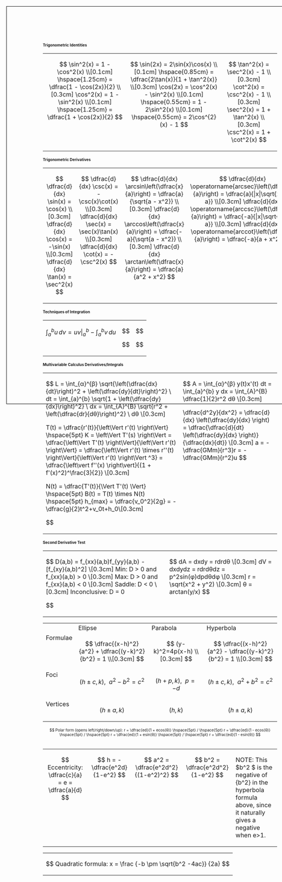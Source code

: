 <!-- Digital version -->
<div style="border: 1px solid black; width: 8.5in; height: 11in; padding: 1in; box-sizing: border-box; position: relative; font-size: 10px;">
<!-- Printable version -->
<!-- <div style="width: 8.5in; height: 11in; padding: 1in; box-sizing: border-box; position: relative; font-size: 10px;"> -->

<h4 style="margin: 0;">Trigonometric Identities</h4>
<!-- The blank rows in each <td> block, and lack of indents inside the table HTML, are so the KaTeX parser doesn't break while parsing formulas inside the $$ signs, as discovered through trial and error. -->
<table style="width: 100%">
<tr>
<td style="vertical-align: top;">

$$ 
\sin^2(x) = 1 - \cos^2(x) \\[0.1cm]
\hspace{1.25cm} = \dfrac{1 - \cos(2x)}{2} \\[0.3cm]
\cos^2(x) = 1 - \sin^2(x) \\[0.1cm]
\hspace{1.25cm} = \dfrac{1 + \cos(2x)}{2} 
$$
</td>
<td style="vertical-align: top;">

$$
\sin(2x) = 2\sin(x)\cos(x) \\[0.1cm]
\hspace{0.85cm} = \dfrac{2\tan(x)}{1 + \tan^2(x)} \\[0.3cm]
\cos(2x) = \cos^2(x) - \sin^2(x) \\[0.1cm]
\hspace{0.55cm} = 1 - 2\sin^2(x) \\[0.1cm]
\hspace{0.55cm} = 2\cos^{2}(x) - 1
$$
</td>
<td style="vertical-align: top;">

$$
\tan^2(x) = \sec^2(x) - 1 \\[0.3cm]
\cot^2(x) = \csc^2(x) - 1 \\[0.3cm]
\sec^2(x) = 1 + \tan^2(x) \\[0.3cm]
\csc^2(x) = 1 + \cot^2(x)
$$
</td>
</tr>
</table>

<h4 style="margin: 0;">Trigonometric Derivatives</h4>
<!-- The blank rows in each <td> block, and lack of indents inside the table HTML, are so the KaTeX parser doesn't break while parsing formulas inside the $$ signs, as discovered through trial and error. -->
<table style="width: 100%; text-align: left;">
<tr>
<td style="vertical-align: top;">

$$
\dfrac{d}{dx} \sin(x) = \cos(x) \\[0.3cm]
\dfrac{d}{dx} \cos(x) = -\sin(x) \\[0.3cm]
\dfrac{d}{dx} \tan(x) = \sec^2(x)
$$
</td>
<td style="vertical-align: top;">

$$
\dfrac{d}{dx} \csc(x) = -\csc(x)\cot(x) \\[0.3cm]
\dfrac{d}{dx} \sec(x) = \sec(x)\tan(x) \\[0.3cm]
\dfrac{d}{dx} \cot(x) = -\csc^2(x) 
$$
</td>
<td style="vertical-align: top;">

$$
\dfrac{d}{dx} \arcsin\left(\dfrac{x}{a}\right) = \dfrac{a}{\sqrt{a - x^2}} \\[0.3cm]
\dfrac{d}{dx} \arccos\left(\dfrac{x}{a}\right) = \dfrac{-a}{\sqrt{a - x^2}} \\[0.3cm]
\dfrac{d}{dx} \arctan\left(\dfrac{x}{a}\right) = \dfrac{a}{a^2 + x^2} 
$$
</td>
<td style="vertical-align: top;">

$$
\dfrac{d}{dx} \operatorname{arcsec}\left(\dfrac{x}{a}\right) = \dfrac{a}{|x|\sqrt{x^2 - a}} \\[0.3cm]
\dfrac{d}{dx} \operatorname{arccsc}\left(\dfrac{x}{a}\right) = \dfrac{-a}{|x|\sqrt{x^2 - a}} \\[0.3cm]
\dfrac{d}{dx} \operatorname{arccot}\left(\dfrac{x}{a}\right) = \dfrac{-a}{a + x^2}
$$
</td>
</tr>
</table>

<h4 style="margin: 0;">Techniques of Integration</h4>
<!-- The blank rows in each <td> block, and lack of indents inside the table HTML, are so the KaTeX parser doesn't break while parsing formulas inside the $$ signs, as discovered through trial and error. -->
<table style="width: 100%; text-align: left;">
<tr>
<td style="vertical-align: top;">

$$
\int_a^b u \, dv = uv \Big|_a^b - \int_a^b v \, du
$$
</td>
<td style="vertical-align: top;">

$$

$$
</td>
<td style="vertical-align: top;">

$$

$$
</td>
</tr>
</table>

<h4 style="margin: 0;">Multivariable Calculus Derivatives/Integrals</h4>
<!-- The blank rows in each <td> block, and lack of indents inside the table HTML, are so the KaTeX parser doesn't break while parsing formulas inside the $$ signs, as discovered through trial and error. -->
<table style="width: 100%; text-align: left;">
<tr>
<td style="vertical-align: top;">

$$
L = \int_{α}^{β} \sqrt{\left(\dfrac{dx}{dt}\right)^2 + \left(\dfrac{dy}{dt}\right)^2} \ dt = \int_{a}^{b} \sqrt{1 + \left(\dfrac{dy}{dx}\right)^2} \ dx = \int_{A}^{B} \sqrt{r^2 + \left(\dfrac{dr}{dθ}\right)^2} \ dθ \\[0.3cm]

T(t) = \dfrac{r'(t)}{\left\Vert r'(t) \right\Vert} \hspace{5pt} K = \left\Vert T'(s) \right\Vert = \dfrac{\left\Vert T'(t) \right\Vert}{\left\Vert r'(t) \right\Vert} = \dfrac{\left\Vert r'(t) \times r''(t) \right\Vert}{\left\Vert r'(t) \right\Vert ^3} = \dfrac{\left\vert f''(x) \right\vert}{(1 + f'(x)^2)^\frac{3}{2}} \\[0.3cm]

N(t) = \dfrac{T'(t)}{\Vert T'(t) \Vert} \hspace{5pt} B(t) = T(t) \times N(t) \hspace{5pt} h_{max} = \dfrac{v_0^2}{2g} = -\dfrac{g}{2}t^2+v_0t+h_0\\[0.3cm]

$$
</td>
<td style="vertical-align: top;">

$$
A = \int_{α}^{β} y(t)x'(t) dt = \int_{a}^{b} y dx = \int_{A}^{B} \dfrac{1}{2}r^2 dθ \\[0.3cm]

\dfrac{d^2y}{dx^2} = \dfrac{d}{dx} \left(\dfrac{dy}{dx} \right) = \dfrac{\dfrac{d}{dt} \left(\dfrac{dy}{dx} \right)}{\dfrac{dx}{dt}} \\[0.3cm]
a = -\dfrac{GMm}{r^3}r = -\dfrac{GMm}{r^2}u
$$
</td>
</tr>
</table>

<h4 style="margin: 0;">Second Derivative Test</h4>
<table style="width: 100%; text-align: left;">
<tr style="text-align: left;">
<td style="vertical-align: top;">

$$
D(a,b) = f_{xx}(a,b)f_{yy}(a,b) - [f_{xy}(a,b)^2] \\[0.3cm]
Min:	D > 0 and f_{xx}(a,b) > 0 \\[0.3cm]
Max:	D > 0 and f_{xx}(a,b) < 0 \\[0.3cm]
Saddle: D < 0 \\[0.3cm]
Inconclusive: D = 0

$$
</td>
<td style="vertical-align: top;">

$$
dA = dxdy = rdrdθ \\[0.3cm]
dV = dxdydz = rdrdθdz = p^2sin(φ)dpdθdφ \\[0.3cm]
r = \sqrt{x^2 + y^2) \\[0.3cm]
θ = arctan(y/x)
$$
</td>
</tr>
</table>

<table style="width: 100%; text-align: left;">
<tr>
<td style="vertical-align: top;">

</td>
<td style="vertical-align: top;">
Ellipse
</td>
<td style="vertical-align: top;">
Parabola
</td>
<td style="vertical-align: top;">
Hyperbola
</td>
</tr>
<tr>
<td style="vertical-align: top;">
Formulae
</td>
<td style="vertical-align: top;">

$$ 
\dfrac{(x-h)^2}{a^2} + \dfrac{(y-k)^2}{b^2} = 1 \\[0.3cm]
$$
</td>
<td style="vertical-align: top;">

$$
(y-k)^2=4p(x-h) \\[0.3cm]
$$
</td>
<td style="vertical-align: top;">

$$
\dfrac{(x-h)^2}{a^2} - \dfrac{(y-k)^2}{b^2} = 1 \\[0.3cm]
$$
</td>
</tr>
<tr>
<td style="vertical-align: top;">
Foci
</td>
<td style="vertical-align: top;">

$$
(h±c, k), \hspace{5pt} a^2 - b^2 = c^2
$$
</td>
<td style="vertical-align: top;">

$$
(h+p, k), \hspace{5pt} p=-d
$$
</td>
<td style="vertical-align: top;">

$$
(h±c, k), \hspace{5pt} a^2 + b^2 = c^2
$$
</td>
</tr>
<td style="vertical-align: top;">
Vertices
</td>
<td style="vertical-align: top;">

$$
(h±a, k)
$$
</td>
<td style="vertical-align: top;">

$$
(h, k)
$$
</td>
<td style="vertical-align: top;">

$$
(h±a, k)
$$
</td>
</tr>
</table>

<table style="width: 100%; text-align: left;">
<tr>

$$
Polar form (opens left/right/down/up): r = \dfrac{ed}{1 + ecos(θ)} \hspace{5pt} / \hspace{5pt} r = \dfrac{ed}{1 - ecos(θ)} \hspace{5pt} / \hspace{5pt} r = \dfrac{ed}{1 + esin(θ)} \hspace{5pt} / \hspace{5pt} r = \dfrac{ed}{1 - esin(θ)}
$$
</tr>
</table>
<table>
<tr>
<td style="vertical-align: top;">

$$
Eccentricity: \dfrac{c}{a} = e = \dfrac{a}{d}
$$
</td>
<td style="vertical-align: top;">

$$
h = -\dfrac{e^2d}{1-e^2}
$$
</td>
<td style="vertical-align: top;">

$$
a^2 = \dfrac{e^2d^2}{(1-e^2)^2}
$$
</td>
<td style="vertical-align: top;">

$$
b^2 = \dfrac{e^2d^2}{1-e^2}
$$
</td>
<td style="vertical-align: top;">

NOTE: This $b^2 $ is the negative of {b^2} in the hyperbola formula above, since it naturally gives a negative when e>1.
</td>
</tr>
</table>
<table>
<tr>
<td style="vertical-align: top;">

$$
Quadratic formula: x = \frac {-b \pm \sqrt{b^2 -4ac}} {2a}
$$
</table>
</td>
</tr>
</div>